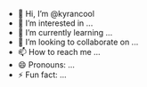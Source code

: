 - 👋 Hi, I’m @kyrancool
- 👀 I’m interested in ...
- 🌱 I’m currently learning ...
- 💞️ I’m looking to collaborate on ...
- 📫 How to reach me ...
- 😄 Pronouns: ...
- ⚡ Fun fact: ...

<!---
kyrancool/kyrancool is a ✨ special ✨ repository because its `README.md` (this file) appears on your GitHub profile.
You can click the Preview link to take a look at your changes.
--->
